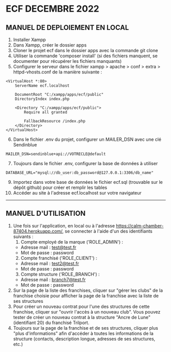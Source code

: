 # ECF DECEMBRE 2022

## MANUEL DE DEPLOIEMENT EN LOCAL

1. Installer Xampp  
2. Dans Xampp, créer le dossier apps  
3. Cloner le projet ecf dans le dossier apps avec la commande git clone  
4. Utiliser la commande 'composer install' (si des fichiers manquent, se documenter pour récupérer les fichiers 
manquants)  
5. Configurer le serveur dans le fichier xampp > apache > conf > extra > httpd-vhosts.conf de la manière suivante :  
```  
<VirtualHost *:80>   
    ServerName ecf.localhost

    DocumentRoot "C:/xampp/apps/ecf/public"
    DirectoryIndex index.php

    <Directory "C:/xampp/apps/ecf/public">
        Require all granted

        FallbackResource /index.php
    </Directory>
</VirtualHost>
```
6. Dans le fichier .env du projet, configurer un MAILER_DSN avec une clé Sendinblue
```
MAILER_DSN=sendinblue+api://VOTRECLE@default  
```
7. Toujours dans le fichier .env, configurer la base de données à utiliser 
```
DATABASE_URL="mysql://db_user:db_password@127.0.0.1:3306/db_name"
```
9. Importez dans votre base de données le fichier ecf.sql (trouvable sur le dépôt github) pour créer et remplir les 
   tables
10. Accéder au site à l'adresse ecf.localhost sur votre navigateur

***

## MANUEL D'UTILISATION

1. Une fois sur l'application, en local ou à l'adresse https://calm-chamber-87404.herokuapp.com/, se connecter à 
   l'aide d'un des identifiants suivants :
   1. Compte employé de la marque ('ROLE_ADMIN') :
    - Adresse mail : test@test.fr
    - Mot de passe : password
   2. Compte franchisé ('ROLE_CLIENT') :
    - Adresse mail : test2@test.fr
    - Mot de passe : password
   3. Compte structure ('ROLE_BRANCH') :
    - Adresse mail : branch7@test.fr
    - Mot de passe : password
2. Sur la page de la liste des franchises, cliquer sur "gérer les clubs" de la franchise choisie pour afficher la 
   page de la franchise avec la
   liste de ses structures
3. Pour créer un nouveau contrat pour l'une des structures de cette franchise, cliquer sur "ouvrir l'accès à un 
   nouveau club". Vous pouvez tester de créer un nouveau contrat à la structure "Ancre de Lune" (identifiant 20) du 
   franchisé Trilport.
4. Toujours sur la page de la franchise et de ses structures, cliquer plus "plus d'informations" afin d'accéder à 
   toutes les informations de la structure (contacts, description longue, adresses de ses structures, etc.)